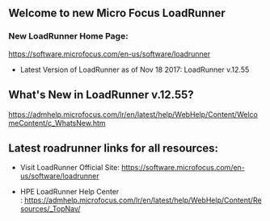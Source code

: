 ## Welcome to new Micro Focus LoadRunner
### New LoadRunner Home Page:
https://software.microfocus.com/en-us/software/loadrunner

- Latest Version of LoadRunner as of Nov 18 2017: LoadRunner v.12.55

## What's New in LoadRunner v.12.55?
https://admhelp.microfocus.com/lr/en/latest/help/WebHelp/Content/WelcomeContent/c_WhatsNew.htm

## Latest roadrunner links for all resources:
* Visit LoadRunner Official Site: https://software.microfocus.com/en-us/software/loadrunner

* HPE LoadRunner Help Center : https://admhelp.microfocus.com/lr/en/latest/help/WebHelp/Content/Resources/_TopNav/






